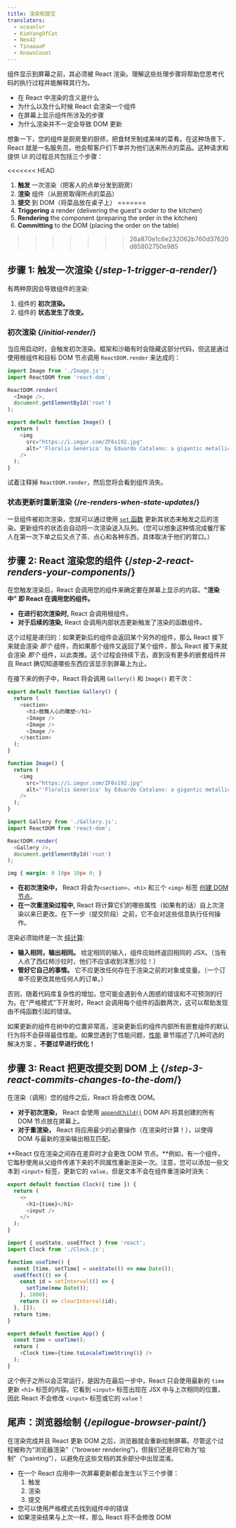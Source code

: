```yaml
---
title: 渲染和提交
translators:
  - oceanlvr
  - KimYangOfCat
  - Neo42
  - TinaaaaP
  - KnowsCount
---
```


<Intro>

组件显示到屏幕之前，其必须被 React 渲染。理解这些处理步骤将帮助您思考代码的执行过程并能解释其行为。

</Intro>

<YouWillLearn>

* 在 React 中渲染的含义是什么
* 为什么以及什么时候 React 会渲染一个组件
* 在屏幕上显示组件所涉及的步骤
* 为什么渲染并不一定会导致 DOM 更新

</YouWillLearn>

想象一下，您的组件是厨房里的厨师，把食材烹制成美味的菜肴。在这种场景下，React 就是一名服务员，他会帮客户们下单并为他们送来所点的菜品。这种请求和提供 UI 的过程总共包括三个步骤： 

<<<<<<< HEAD
1. **触发** 一次渲染（把客人的点单分发到厨房）
2. **渲染** 组件（从厨房取得所点的菜品）
3. **提交** 到 DOM（将菜品放在桌子上）
=======
1. **Triggering** a render (delivering the guest's order to the kitchen)
2. **Rendering** the component (preparing the order in the kitchen)
3. **Committing** to the DOM (placing the order on the table)
>>>>>>> 26a870e1c6e232062b760d37620d85802750e985

<IllustrationBlock sequential>
  <Illustration caption="触发" alt="React 作为餐厅里的服务员，从用户那里获取点单并把它们分发到组件厨房。" src="/images/docs/illustrations/i_render-and-commit1.png" />
  <Illustration caption="渲染" alt="Card 主厨交给 React 一个新鲜的 Card 组件。" src="/images/docs/illustrations/i_render-and-commit2.png" />
  <Illustration caption="提交" alt="React 把 Card 送到用户桌上。" src="/images/docs/illustrations/i_render-and-commit3.png" />
</IllustrationBlock>

## 步骤 1: 触发一次渲染 {/*step-1-trigger-a-render*/}

有两种原因会导致组件的渲染:

1. 组件的 **初次渲染。**
2. 组件的 **状态发生了改变。**

### 初次渲染 {/*initial-render*/}

当应用启动时，会触发初次渲染。框架和沙箱有时会隐藏这部分代码，但这是通过使用根组件和目标 DOM 节点调用 `ReactDOM.render` 来达成的：

<Sandpack>

```js index.js active
import Image from './Image.js';
import ReactDOM from 'react-dom';

ReactDOM.render(
  <Image />,
  document.getElementById('root')
);
```

```js Image.js
export default function Image() {
  return (
    <img
      src="https://i.imgur.com/ZF6s192.jpg"
      alt="'Floralis Genérica' by Eduardo Catalano: a gigantic metallic flower sculpture with reflective petals"
    />
  );
}
```

</Sandpack>

试着注释掉 `ReactDOM.render`，然后您将会看到组件消失。

### 状态更新时重新渲染 {/*re-renders-when-state-updates*/}

一旦组件被初次渲染，您就可以通过使用 [`set` 函数](/apis/usestate#setstate) 更新其状态来触发之后的渲染。更新组件的状态会自动将一次渲染送入队列。（您可以想象这种情况成餐厅客人在第一次下单之后又点了茶、点心和各种东西，具体取决于他们的胃口。）

<IllustrationBlock sequential>
  <Illustration caption="状态更新..." alt="React 作为餐厅服务员将一份 Card UI 送到用户那里，这里的用户以头部为光标的顾客表示。顾客说她想要一个粉色的 Card，而不是黑色的。" src="/images/docs/illustrations/i_rerender1.png" />
  <Illustration caption="...触发..." alt="React 回到组件厨房并告诉 Card 主厨他们需要一个粉色 Card。" src="/images/docs/illustrations/i_rerender2.png" />
  <Illustration caption="...渲染!" alt="Card 主厨把粉色 Card 交给 React。" src="/images/docs/illustrations/i_rerender3.png" />
</IllustrationBlock>

## 步骤 2: React 渲染您的组件 {/*step-2-react-renders-your-components*/}

在您触发渲染后，React 会调用您的组件来确定要在屏幕上显示的内容。**"渲染中" 即 React 在调用您的组件。** 

* **在进行初次渲染时,** React 会调用根组件。
* **对于后续的渲染,** React 会调用内部状态更新触发了渲染的函数组件。

这个过程是递归的：如果更新后的组件会返回某个另外的组件，那么 React 接下来就会渲染 _那个_ 组件，而如果那个组件又返回了某个组件，那么 React 接下来就会渲染 _那个_ 组件，以此类推。这个过程会持续下去，直到没有更多的嵌套组件并且 React 确切知道哪些东西应该显示到屏幕上为止。

在接下来的例子中，React 将会调用 `Gallery()` 和 `Image()` 若干次：

<Sandpack>

```js Gallery.js active
export default function Gallery() {
  return (
    <section>
      <h1>鼓舞人心的雕塑</h1>
      <Image />
      <Image />
      <Image />
    </section>
  );
}

function Image() {
  return (
    <img
      src="https://i.imgur.com/ZF6s192.jpg"
      alt="'Floralis Genérica' by Eduardo Catalano: a gigantic metallic flower sculpture with reflective petals"
    />
  );
}
```

```js index.js
import Gallery from './Gallery.js';
import ReactDOM from 'react-dom';

ReactDOM.render(
  <Gallery />,
  document.getElementById('root')
);
```

```css
img { margin: 0 10px 10px 0; }
```

</Sandpack>

* **在初次渲染中，** React 将会为`<section>`、`<h1>` 和三个 `<img>` 标签 [创建 DOM 节点](https://developer.mozilla.org/docs/Web/API/Document/createElement)。
* **在一次重渲染过程中,** React 将计算它们的哪些属性（如果有的话）自上次渲染以来已更改。在下一步（提交阶段）之前，它不会对这些信息执行任何操作。

<Gotcha>

渲染必须始终是一次 [纯计算](/learn/keeping-components-pure):

* **输入相同，输出相同。** 给定相同的输入，组件应始终返回相同的 JSX。（当有人点了西红柿沙拉时，他们不应该收到洋葱沙拉！）
* **管好它自己的事情。** 它不应更改任何存在于渲染之前的对象或变量。（一个订单不应更改其他任何人的订单。）

否则，随着代码库复杂性的增加，您可能会遇到令人困惑的错误和不可预测的行为。在"严格模式"下开发时，React 会调用每个组件的函数两次，这可以帮助发现由不纯函数引起的错误。

</Gotcha>

<DeepDive title="性能优化">

如果更新的组件在树中的位置非常高，渲染更新后的组件内部所有嵌套组件的默认行为将不会获得最佳性能。如果您遇到了性能问题，[性能](/learn/performance) 章节描述了几种可选的解决方案 。**不要过早进行优化！**

</DeepDive>

## 步骤 3: React 把更改提交到 DOM 上 {/*step-3-react-commits-changes-to-the-dom*/}

在渲染（调用）您的组件之后，React 将会修改 DOM。

* **对于初次渲染，** React 会使用 [`appendChild()`](https://developer.mozilla.org/docs/Web/API/Node/appendChild) DOM API 将其创建的所有 DOM 节点放在屏幕上。
* **对于重渲染，** React 将应用最少的必要操作（在渲染时计算！），以使得 DOM 与最新的渲染输出相互匹配。

**React 仅在渲染之间存在差异时才会更改 DOM 节点。**例如，有一个组件，它每秒使用从父组件传递下来的不同属性重新渲染一次。注意，您可以添加一些文本到 `<input>` 标签，更新它的 `value`，但是文本不会在组件重渲染时消失：

<Sandpack>

```js Clock.js active
export default function Clock({ time }) {
  return (
    <>
      <h1>{time}</h1>
      <input />
    </>
  );
}
```

```js App.js hidden
import { useState, useEffect } from 'react';
import Clock from './Clock.js';

function useTime() {
  const [time, setTime] = useState(() => new Date());
  useEffect(() => {
    const id = setInterval(() => {
      setTime(new Date());
    }, 1000);
    return () => clearInterval(id);
  }, []);
  return time;
}

export default function App() {
  const time = useTime();
  return (
    <Clock time={time.toLocaleTimeString()} />
  );
}
```

</Sandpack>

这个例子之所以会正常运行，是因为在最后一步中，React 只会使用最新的 `time` 更新 `<h1>` 标签的内容。它看到 `<input>` 标签出现在 JSX 中与上次相同的位置，因此 React 不会修改 `<input>` 标签或它的 `value`！
## 尾声：浏览器绘制 {/*epilogue-browser-paint*/}

在渲染完成并且 React 更新 DOM 之后，浏览器就会重新绘制屏幕。尽管这个过程被称为“浏览器渲染”（“browser rendering”)，但我们还是将它称为“绘制”（“painting”），以避免在这些文档的其余部分中出现混淆。

<Illustration alt="浏览器正在绘制《静物：Card 元素》" src="/images/docs/illustrations/i_browser-paint.png" />

<Recap>

* 在一个 React 应用中一次屏幕更新都会发生以下三个步骤：
  1. 触发
  2. 渲染
  3. 提交
* 您可以使用严格模式去找到组件中的错误
* 如果渲染结果与上次一样，那么 React 将不会修改 DOM

</Recap>

